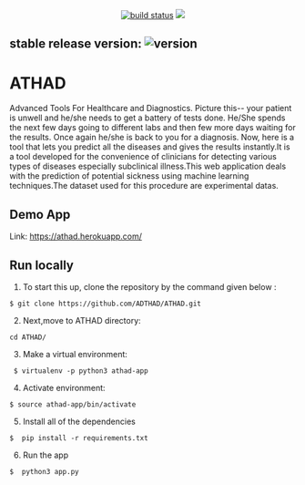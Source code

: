 <p align="center">
	<a href="https://circleci.com/gh/badges/shields/tree/master">
        <img src="https://img.shields.io/circleci/project/github/badges/shields/master" alt="build status"></a>
    <a href="https://github.com/badges/shields/graphs/contributors" alt="Contributors">
        <img src="https://img.shields.io/github/contributors/badges/shields" /></a>
</p>

## stable release version: ![version](https://img.shields.io/badge/version-1.2.3-blue)

# ATHAD
Advanced Tools For Healthcare and Diagnostics.
Picture this-- your patient is unwell and he/she needs to get a  battery of tests done. He/She spends the next few days going to different labs and then few more days waiting for the results. Once again he/she is back to you for a diagnosis. Now, here is a tool that lets you predict all the diseases and gives the results instantly.It is a tool developed for the convenience of clinicians for detecting various types of diseases especially subclinical illness.This web application deals with the prediction of potential sickness using machine learning techniques.The dataset used for this procedure are experimental datas.

## Demo App
Link: https://athad.herokuapp.com/ 

## Run locally

1. To start this up, clone the repository by the command given below :

```
$ git clone https://github.com/ADTHAD/ATHAD.git
```
2. Next,move to ATHAD directory:
```
cd ATHAD/
```
3. Make a virtual environment:
```
 $ virtualenv -p python3 athad-app
```
4. Activate environment:

```
$ source athad-app/bin/activate
```
5. Install all of the dependencies

```
$  pip install -r requirements.txt
```
6. Run the app

```
$  python3 app.py
```
